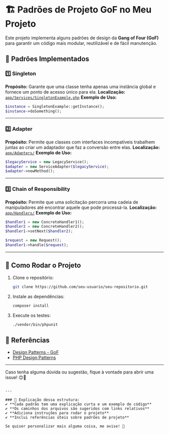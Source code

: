 
<!-- TODO: Ajustar o conteúdo -->

# 🏗️ Padrões de Projeto GoF no Meu Projeto

Este projeto implementa alguns padrões de design da **Gang of Four (GoF)** para garantir um código mais modular, reutilizável e de fácil manutenção.

## 📌 Padrões Implementados

### 1️⃣ Singleton
**Propósito:** Garante que uma classe tenha apenas uma instância global e fornece um ponto de acesso único para ela.
**Localização:** [`app/Services/SingletonExample.php`](./app/Services/SingletonExample.php)
**Exemplo de Uso:**
```php
$instance = SingletonExample::getInstance();
$instance->doSomething();
```

---

### 2️⃣ Adapter
**Propósito:** Permite que classes com interfaces incompatíveis trabalhem juntas ao criar um adaptador que faz a conversão entre elas.
**Localização:** [`app/Adapters/`](./app/Adapters/)
**Exemplo de Uso:**
```php
$legacyService = new LegacyService();
$adapter = new ServiceAdapter($legacyService);
$adapter->newMethod();
```

---

### 3️⃣ Chain of Responsibility
**Propósito:** Permite que uma solicitação percorra uma cadeia de manipuladores até encontrar aquele que pode processá-la.
**Localização:** [`app/Handlers/`](./app/Handlers/)
**Exemplo de Uso:**
```php
$handler1 = new ConcreteHandler1();
$handler2 = new ConcreteHandler2();
$handler1->setNext($handler2);

$request = new Request();
$handler1->handle($request);
```

---

## 🚀 Como Rodar o Projeto
1. Clone o repositório:
   ```sh
   git clone https://github.com/seu-usuario/seu-repositorio.git
   ```
2. Instale as dependências:
   ```sh
   composer install
   ```
3. Execute os testes:
   ```sh
   ./vendor/bin/phpunit
   ```

## 📖 Referências
- [Design Patterns - GoF](https://refactoring.guru/design-patterns)
- [PHP Design Patterns](https://designpatternsphp.readthedocs.io/)

---

Caso tenha alguma dúvida ou sugestão, fique à vontade para abrir uma issue! 😊🚀
```

---

### 📌 Explicação dessa estrutura:
✔️ **Cada padrão tem uma explicação curta e um exemplo de código**
✔️ **Os caminhos dos arquivos são sugeridos com links relativos**
✔️ **Adiciona instruções para rodar o projeto**
✔️ **Inclui referências úteis sobre padrões de projeto**

Se quiser personalizar mais alguma coisa, me avise! 🚀